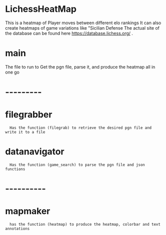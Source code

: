# LichessHeatMap
This is a heatmap of Player moves between different elo rankings
  It can also create heatmaps of game variations like "Sicilian Defense
The actual site of the database can be found here https://database.lichess.org/ .

# main 
The file to run to Get the pgn file, parse it, and produce the heatmap all in one go
# ---------
  # filegrabber
      Has the function (filegrab) to retrieve the desired pgn file and write it to a file
  # datanavigator
      Has the function (game_search) to parse the pgn file and json functions
# ----------
  # mapmaker
      has the function (heatmap) to produce the heatmap, colorbar and text annotations
